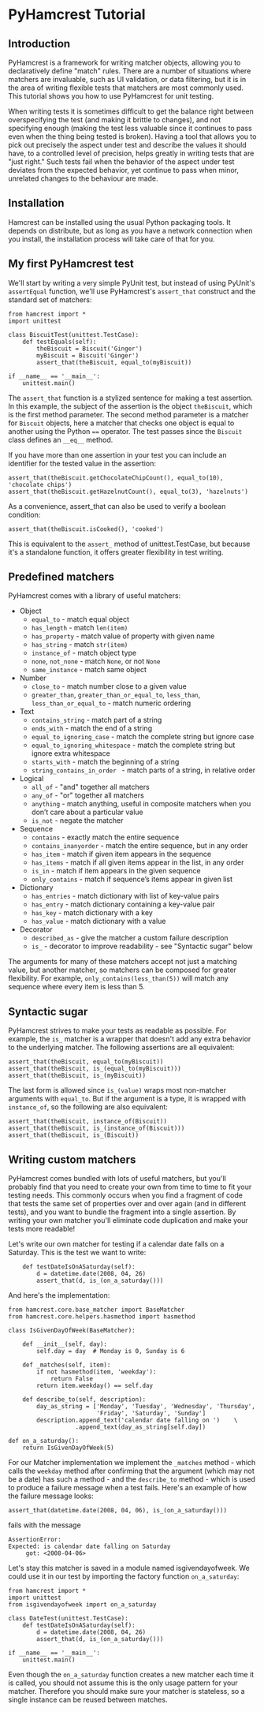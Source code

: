 # PyHamcrest Tutorial #

## Introduction ##

PyHamcrest is a framework for writing matcher objects, allowing you to declaratively define "match" rules. There are a number of situations where matchers are invaluable, such as UI validation, or data filtering, but it is in the area of writing flexible tests that matchers are most commonly used. This tutorial shows you how to use PyHamcrest for unit testing.

When writing tests it is sometimes difficult to get the balance right between overspecifying the test (and making it brittle to changes), and not specifying enough (making the test less valuable since it continues to pass even when the thing being tested is broken). Having a tool that allows you to pick out precisely the aspect under test and describe the values it should have, to a controlled level of precision, helps greatly in writing tests that are "just right." Such tests fail when the behavior of the aspect under test deviates from the expected behavior, yet continue to pass when minor, unrelated changes to the behaviour are made.

## Installation ##

Hamcrest can be installed using the usual Python packaging tools. It depends on distribute, but as long as you have a network connection when you install, the installation process will take care of that for you.

## My first PyHamcrest test ##

We'll start by writing a very simple PyUnit test, but instead of using PyUnit's `assertEqual` function, we'll use PyHamcrest's `assert_that` construct and the standard set of matchers:

```
from hamcrest import *
import unittest

class BiscuitTest(unittest.TestCase):
    def testEquals(self):
        theBiscuit = Biscuit('Ginger')
        myBiscuit = Biscuit('Ginger')
        assert_that(theBiscuit, equal_to(myBiscuit))

if __name__ == '__main__':
    unittest.main()
```

The `assert_that` function is a stylized sentence for making a test assertion. In this example, the subject of the assertion is the object `theBiscuit`, which is the first method parameter. The second method parameter is a matcher for `Biscuit` objects, here a matcher that checks one object is equal to another using the Python `==` operator. The test passes since the `Biscuit` class defines an `__eq__` method.

If you have more than one assertion in your test you can include an identifier for the tested value in the assertion:

```
assert_that(theBiscuit.getChocolateChipCount(), equal_to(10), 'chocolate chips')
assert_that(theBiscuit.getHazelnutCount(), equal_to(3), 'hazelnuts')
```

As a convenience, assert\_that can also be used to verify a boolean condition:

```
assert_that(theBiscuit.isCooked(), 'cooked')
```

This is equivalent to the `assert_` method of unittest.TestCase, but because it's a standalone function, it offers greater flexibility in test writing.


## Predefined matchers ##

PyHamcrest comes with a library of useful matchers:

  * Object
    * `equal_to` - match equal object
    * `has_length` - match `len(item)`
    * `has_property` - match value of property with given name
    * `has_string` - match `str(item)`
    * `instance_of` - match object type
    * `none`, `not_none` - match `None`, or not `None`
    * `same_instance` - match same object
  * Number
    * `close_to` - match number close to a given value
    * `greater_than`, `greater_than_or_equal_to`, `less_than`, `less_than_or_equal_to` - match numeric ordering
  * Text
    * `contains_string` - match part of a string
    * `ends_with` - match the end of a string
    * `equal_to_ignoring_case` - match the complete string but ignore case
    * `equal_to_ignoring_whitespace` - match the complete string but ignore extra whitespace
    * `starts_with` - match the beginning of a string
    * `string_contains_in_order ` - match parts of a string, in relative order
  * Logical
    * `all_of` - "and" together all matchers
    * `any_of` - "or" together all matchers
    * `anything` - match anything, useful in composite matchers when you don’t care about a particular value
    * `is_not` - negate the matcher
  * Sequence
    * `contains` - exactly match the entire sequence
    * `contains_inanyorder` - match the entire sequence, but in any order
    * `has_item` - match if given item appears in the sequence
    * `has_items` - match if all given items appear in the list, in any order
    * `is_in` - match if item appears in the given sequence
    * `only_contains` - match if sequence’s items appear in given list
  * Dictionary
    * `has_entries` - match dictionary with list of key-value pairs
    * `has_entry` - match dictionary containing a key-value pair
    * `has_key` - match dictionary with a key
    * `has_value` - match dictionary with a value
  * Decorator
    * `described_as` - give the matcher a custom failure description
    * `is_` - decorator to improve readability - see "Syntactic sugar" below

The arguments for many of these matchers accept not just a matching value, but another matcher, so matchers can be composed for greater flexibility. For example, `only_contains(less_than(5))` will match any sequence where every item is less than 5.


## Syntactic sugar ##

PyHamcrest strives to make your tests as readable as possible. For example, the
`is_` matcher is a wrapper that doesn't add any extra behavior to the
underlying matcher. The following assertions are all equivalent:

```
assert_that(theBiscuit, equal_to(myBiscuit))
assert_that(theBiscuit, is_(equal_to(myBiscuit)))
assert_that(theBiscuit, is_(myBiscuit))
```

The last form is allowed since `is_(value)` wraps most non-matcher arguments with `equal_to`. But if the argument is a type, it is wrapped with `instance_of`, so the following are also equivalent:

```
assert_that(theBiscuit, instance_of(Biscuit))
assert_that(theBiscuit, is_(instance_of(Biscuit)))
assert_that(theBiscuit, is_(Biscuit))
```


## Writing custom matchers ##

PyHamcrest comes bundled with lots of useful matchers, but you'll probably find that you need to create your own from time to time to fit your testing needs. This commonly occurs when you find a fragment of code that tests the same set of properties over and over again (and in different tests), and you want to bundle the fragment into a single assertion. By writing your own matcher you'll eliminate code duplication and make your tests more readable!

Let's write our own matcher for testing if a calendar date falls on a Saturday. This is the test we want to write:

```
    def testDateIsOnASaturday(self):
        d = datetime.date(2008, 04, 26)
        assert_that(d, is_(on_a_saturday()))
```

And here's the implementation:

```
from hamcrest.core.base_matcher import BaseMatcher
from hamcrest.core.helpers.hasmethod import hasmethod

class IsGivenDayOfWeek(BaseMatcher):

    def __init__(self, day):
        self.day = day  # Monday is 0, Sunday is 6

    def _matches(self, item):
        if not hasmethod(item, 'weekday'):
            return False
        return item.weekday() == self.day

    def describe_to(self, description):
        day_as_string = ['Monday', 'Tuesday', 'Wednesday', 'Thursday',
                         'Friday', 'Saturday', 'Sunday']
        description.append_text('calendar date falling on ')    \
                   .append_text(day_as_string[self.day])

def on_a_saturday():
    return IsGivenDayOfWeek(5)
```

For our Matcher implementation we implement the `_matches` method - which calls the `weekday` method after confirming that the argument (which may not be a date) has such a method - and the `describe_to` method - which is used to produce a failure message when a test fails. Here's an example of how the failure message looks:

```
assert_that(datetime.date(2008, 04, 06), is_(on_a_saturday()))
```

fails with the message

```
AssertionError:
Expected: is calendar date falling on Saturday
     got: <2008-04-06>
```

Let's stay this matcher is saved in a module named isgivendayofweek. We could use it in our test by importing the factory function `on_a_saturday`:

```
from hamcrest import *
import unittest
from isgivendayofweek import on_a_saturday

class DateTest(unittest.TestCase):
    def testDateIsOnASaturday(self):
        d = datetime.date(2008, 04, 26)
        assert_that(d, is_(on_a_saturday()))

if __name__ == '__main__':
    unittest.main()
```

Even though the `on_a_saturday` function creates a new matcher each time it is called, you should not assume this is the only usage pattern for your matcher. Therefore you should make sure your matcher is stateless, so a single instance can be reused between matches.